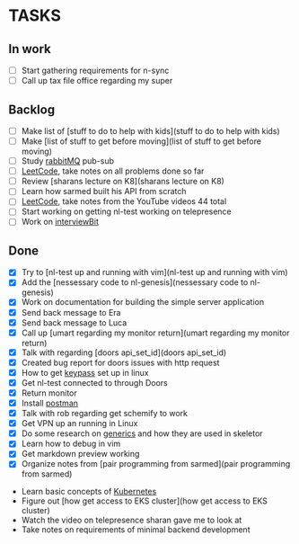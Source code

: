 # TASKS
## In work

- [ ] Start gathering requirements for n-sync
- [ ] Call up tax file office regarding my super
 
## Backlog

- [ ] Make list of [stuff to do to help with kids](stuff to do to help with kids)
- [ ] Make [list of stuff to get before moving](list of stuff to get before moving)
- [ ] Study [rabbitMQ](rabbitMQ) pub-sub
- [ ] [LeetCode](LeetCode), take notes on all problems done so far
- [ ] Review [sharans lecture on K8](sharans lecture on K8)
- [ ] Learn how sarmed built his API from scratch
- [ ] [LeetCode](LeetCode), take notes from the YouTube videos 44 total
- [ ] Start working on getting nl-test working on telepresence
- [ ] Work on [interviewBit](interviewBit)

## Done

- [X] Try to [nl-test up and running with vim](nl-test up and running with vim)
- [X] Add the [nessessary code to nl-genesis](nessessary code to nl-genesis)
- [X] Work on documentation for building the simple server application
- [X] Send back message to Era
- [X] Send back message to Luca
- [X] Call up [umart regarding my monitor return](umart regarding my monitor return)
- [X] Talk with regarding [doors api_set_id](doors api_set_id)
- [X] Created bug report for doors issues with http request
- [X] How to get [keypass](keypass) set up in linux
- [X] Get nl-test connected to through Doors
- [X] Return monitor
- [X] Install [postman](postman)
- [X] Talk with rob regarding get schemify to work
- [X] Get VPN up an running in Linux
- [X] Do some research on [generics](generics) and how they are used in skeletor
- [X] Learn how to debug in vim
- [X] Get markdown preview working
- [X] Organize notes from [pair programming from sarmed](pair programming from sarmed)
- Learn basic concepts of [Kubernetes](Kubernetes)
- Figure out [how get access to EKS cluster](how get access to EKS cluster)
- Watch the video on telepresence sharan gave me to look at
- Take notes on requirements of minimal backend development





